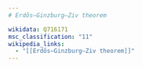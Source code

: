 ```yaml
---
# Erdős–Ginzburg–Ziv theorem

wikidata: Q716171
msc_classification: "11"
wikipedia_links:
  - "[[Erdős–Ginzburg–Ziv theorem]]"
---
```

